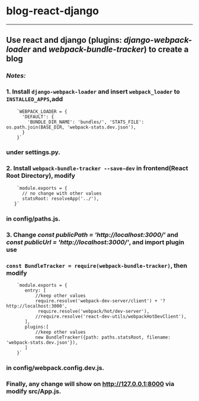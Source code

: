 # blog-react-django
--------------------
## Use react and django (plugins: *django-webpack-loader* and *webpack-bundle-tracker*) to create a blog
### *Notes:*
### 1. Install `django-webpack-loader` and insert `webpack_loader` to `INSTALLED_APPS`,add 
        `WEBPACK_LOADER = {
          'DEFAULT': {
            'BUNDLE_DIR_NAME': 'bundles/', 'STATS_FILE': os.path.join(BASE_DIR, 'webpack-stats.dev.json'),
          }
        }` 
###     under settings.py.
### 2. Install `webpack-bundle-tracker --save-dev` in frontend(React Root Directory), modify
        `module.exports = {
          // no change with other values
          statsRoot: resolveApp('../'),
       }` 
###     in config/paths.js.
### 3. Change *const publicPath = 'http://localhost:3000/'* and  *const publicUrl = 'http://localhost:3000/'*, and import plugin use
###     `const BundleTracker = require(webpack-bundle-tracker)`, then modify 
        `module.exports = {
           entry: [
               //keep other values
               require.resolve('webpack-dev-server/client') + '?http://localhost:3000',
                require.resolve('webpack/hot/dev-server'),
               //require.resolve('react-dev-utils/webpackHotDevClient'),
           ],
           plugins:[
               //keep other values
               new BundleTracker({path: paths.statsRoot, filename: 'webpack-stats.dev.json'}),
           ]
        }`
###     in config/webpack.config.dev.js.
### Finally, any change will show on http://127.0.0.1:8000 via modify src/App.js.

